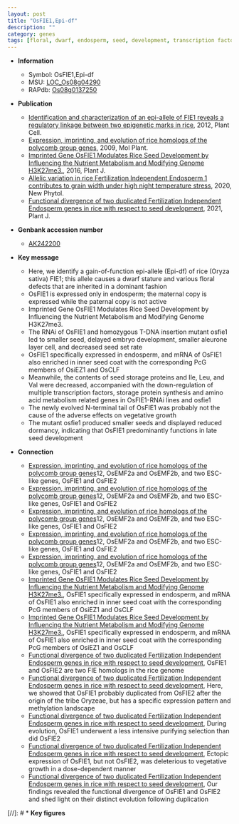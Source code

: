 ```yaml
---
layout: post
title: "OsFIE1,Epi-df"
description: ""
category: genes
tags: [floral, dwarf, endosperm, seed, development, transcription factor, seed development, growth, vegetative]
---
```


* **Information**  
    + Symbol: OsFIE1,Epi-df  
    + MSU: [LOC_Os08g04290](http://rice.plantbiology.msu.edu/cgi-bin/ORF_infopage.cgi?orf=LOC_Os08g04290)  
    + RAPdb: [Os08g0137250](http://rapdb.dna.affrc.go.jp/viewer/gbrowse_details/irgsp1?name=Os08g0137250)  

* **Publication**  
    + [Identification and characterization of an epi-allele of FIE1 reveals a regulatory linkage between two epigenetic marks in rice](http://www.ncbi.nlm.nih.gov/pubmed?term=Identification+and+characterization+of+an+epi-allele+of+FIE1+reveals+a+regulatory+linkage+between+two+epigenetic+marks+in+rice%5BTitle%5D), 2012, Plant Cell.
    + [Expression, imprinting, and evolution of rice homologs of the polycomb group genes](http://www.ncbi.nlm.nih.gov/pubmed?term=Expression,+imprinting,+and+evolution+of+rice+homologs+of+the+polycomb+group+genes%5BTitle%5D), 2009, Mol Plant.
    + [Imprinted Gene OsFIE1 Modulates Rice Seed Development by Influencing the Nutrient Metabolism and Modifying Genome H3K27me3.](http://www.ncbi.nlm.nih.gov/pubmed?term=Imprinted+Gene+OsFIE1+Modulates+Rice+Seed+Development+by+Influencing+the+Nutrient+Metabolism+and+Modifying+Genome+H3K27me3.%5BTitle%5D), 2016, Plant J.
    + [Allelic variation in rice Fertilization Independent Endosperm 1 contributes to grain width under high night temperature stress](http://www.ncbi.nlm.nih.gov/pubmed?term=Allelic+variation+in+rice+Fertilization+Independent+Endosperm+1+contributes+to+grain+width+under+high+night+temperature+stress%5BTitle%5D), 2020, New Phytol.
    + [Functional divergence of two duplicated Fertilization Independent Endosperm genes in rice with respect to seed development](http://www.ncbi.nlm.nih.gov/pubmed?term=Functional+divergence+of+two+duplicated+Fertilization+Independent+Endosperm+genes+in+rice+with+respect+to+seed+development%5BTitle%5D), 2021, Plant J.

* **Genbank accession number**  
    + [AK242200](http://www.ncbi.nlm.nih.gov/nuccore/AK242200)

* **Key message**  
    + Here, we identify a gain-of-function epi-allele (Epi-df) of rice (Oryza sativa) FIE1; this allele causes a dwarf stature and various floral defects that are inherited in a dominant fashion
    + OsFIE1 is expressed only in endosperm; the maternal copy is expressed while the paternal copy is not active
    + Imprinted Gene OsFIE1 Modulates Rice Seed Development by Influencing the Nutrient Metabolism and Modifying Genome H3K27me3.
    + The RNAi of OsFIE1 and homozygous T-DNA insertion mutant osfie1 led to smaller seed, delayed embryo development, smaller aleurone layer cell, and decreased seed set rate
    + OsFIE1 specifically expressed in endosperm, and mRNA of OsFIE1 also enriched in inner seed coat with the corresponding PcG members of OsiEZ1 and OsCLF
    + Meanwhile, the contents of seed storage proteins and Ile, Leu, and Val were decreased, accompanied with the down-regulation of multiple transcription factors, storage protein synthesis and amino acid metabolism related genes in OsFIE1-RNAi lines and osfie1
    + The newly evolved N-terminal tail of OsFIE1 was probably not the cause of the adverse effects on vegetative growth
    + The mutant osfie1 produced smaller seeds and displayed reduced dormancy, indicating that OsFIE1 predominantly functions in late seed development

* **Connection**  
    + [Expression, imprinting, and evolution of rice homologs of the polycomb group genes](z)12, OsEMF2a and OsEMF2b, and two ESC-like genes, OsFIE1 and OsFIE2
    + [Expression, imprinting, and evolution of rice homologs of the polycomb group genes](z)12, OsEMF2a and OsEMF2b, and two ESC-like genes, OsFIE1 and OsFIE2
    + [Expression, imprinting, and evolution of rice homologs of the polycomb group genes](z)12, OsEMF2a and OsEMF2b, and two ESC-like genes, OsFIE1 and OsFIE2
    + [Expression, imprinting, and evolution of rice homologs of the polycomb group genes](z)12, OsEMF2a and OsEMF2b, and two ESC-like genes, OsFIE1 and OsFIE2
    + [Expression, imprinting, and evolution of rice homologs of the polycomb group genes](z)12, OsEMF2a and OsEMF2b, and two ESC-like genes, OsFIE1 and OsFIE2
    + [Imprinted Gene OsFIE1 Modulates Rice Seed Development by Influencing the Nutrient Metabolism and Modifying Genome H3K27me3.](http://www.ncbi.nlm.nih.gov/pubmed?term=Imprinted+Gene+OsFIE1+Modulates+Rice+Seed+Development+by+Influencing+the+Nutrient+Metabolism+and+Modifying+Genome+H3K27me3.%5BTitle%5D), OsFIE1 specifically expressed in endosperm, and mRNA of OsFIE1 also enriched in inner seed coat with the corresponding PcG members of OsiEZ1 and OsCLF
    + [Imprinted Gene OsFIE1 Modulates Rice Seed Development by Influencing the Nutrient Metabolism and Modifying Genome H3K27me3.](http://www.ncbi.nlm.nih.gov/pubmed?term=Imprinted+Gene+OsFIE1+Modulates+Rice+Seed+Development+by+Influencing+the+Nutrient+Metabolism+and+Modifying+Genome+H3K27me3.%5BTitle%5D), OsFIE1 specifically expressed in endosperm, and mRNA of OsFIE1 also enriched in inner seed coat with the corresponding PcG members of OsiEZ1 and OsCLF
    + [Functional divergence of two duplicated Fertilization Independent Endosperm genes in rice with respect to seed development](http://www.ncbi.nlm.nih.gov/pubmed?term=Functional+divergence+of+two+duplicated+Fertilization+Independent+Endosperm+genes+in+rice+with+respect+to+seed+development%5BTitle%5D),  OsFIE1 and OsFIE2 are two FIE homologs in the rice genome
    + [Functional divergence of two duplicated Fertilization Independent Endosperm genes in rice with respect to seed development](http://www.ncbi.nlm.nih.gov/pubmed?term=Functional+divergence+of+two+duplicated+Fertilization+Independent+Endosperm+genes+in+rice+with+respect+to+seed+development%5BTitle%5D),  Here, we showed that OsFIE1 probably duplicated from OsFIE2 after the origin of the tribe Oryzeae, but has a specific expression pattern and methylation landscape
    + [Functional divergence of two duplicated Fertilization Independent Endosperm genes in rice with respect to seed development](http://www.ncbi.nlm.nih.gov/pubmed?term=Functional+divergence+of+two+duplicated+Fertilization+Independent+Endosperm+genes+in+rice+with+respect+to+seed+development%5BTitle%5D),  During evolution, OsFIE1 underwent a less intensive purifying selection than did OsFIE2
    + [Functional divergence of two duplicated Fertilization Independent Endosperm genes in rice with respect to seed development](http://www.ncbi.nlm.nih.gov/pubmed?term=Functional+divergence+of+two+duplicated+Fertilization+Independent+Endosperm+genes+in+rice+with+respect+to+seed+development%5BTitle%5D),  Ectopic expression of OsFIE1, but not OsFIE2, was deleterious to vegetative growth in a dose-dependent manner
    + [Functional divergence of two duplicated Fertilization Independent Endosperm genes in rice with respect to seed development](http://www.ncbi.nlm.nih.gov/pubmed?term=Functional+divergence+of+two+duplicated+Fertilization+Independent+Endosperm+genes+in+rice+with+respect+to+seed+development%5BTitle%5D),  Our findings revealed the functional divergence of OsFIE1 and OsFIE2 and shed light on their distinct evolution following duplication

[//]: # * **Key figures**  


